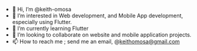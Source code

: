 - 👋 Hi, I’m @keith-omosa
- 👀 I’m interested in Web development, and Mobile App development, especially using Flutter.
- 🌱 I’m currently learning Flutter
- 💞️ I’m looking to collaborate on website and mobile application projects.
- 📫 How to reach me ; send me an email, @keithomosa@gmail.com

<!---
keith-omosa/keith-omosa is a ✨ special ✨ repository because its `README.md` (this file) appears on your GitHub profile.
You can click the Preview link to take a look at your changes.
--->
